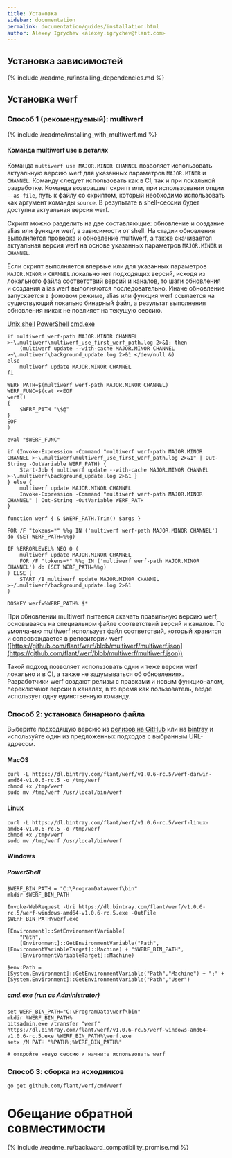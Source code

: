 ```yaml
---
title: Установка
sidebar: documentation
permalink: documentation/guides/installation.html
author: Alexey Igrychev <alexey.igrychev@flant.com>
---
```


## Установка зависимостей 

{% include /readme_ru/installing_dependencies.md %}

## Установка werf 

### Способ 1 (рекомендуемый): multiwerf

{% include /readme/installing_with_multiwerf.md %}

#### Команда multiwerf use в деталях

Команда `multiwerf use MAJOR.MINOR CHANNEL` позволяет использовать актуальную версию werf для указанных параметров `MAJOR.MINOR` и `CHANNEL`. 
Команду следует использовать как в CI, так и при локальной разработке. 
Команда возвращает скрипт или, при использовании опции `--as-file`, путь к файлу со скриптом, который необходимо использовать как аргумент команды `source`. 
В результате в shell-сессии будет доступна актуальная версия werf. 

Скрипт можно разделить на две составляющие: обновление и создание alias или функции werf, в зависимости от shell. 
На стадии обновления выполняется проверка и обновление multiwerf, а также скачивается актуальная версия werf на основе указанных параметров `MAJOR.MINOR` и `CHANNEL`. 

Если скрипт выполняется впервые или для указанных параметров `MAJOR.MINOR` и `CHANNEL` локально нет подходящих версий, исходя из локального файла соответствий версий и каналов, то шаги обновления и создания alias werf выполняются последовательно. 
Иначе обновление запускается в фоновом режиме, alias или функция werf ссылается на существующий локально бинарный файл, а результат выполнения обновления никак не повлияет на текущую сессию.

<div class="tabs">
  <a href="javascript:void(0)" class="tabs__btn active" onclick="openTab(event, 'tabs__btn', 'tabs__content', 'unix')">Unix shell</a>
  <a href="javascript:void(0)" class="tabs__btn" onclick="openTab(event, 'tabs__btn', 'tabs__content', 'powershell')">PowerShell</a>
  <a href="javascript:void(0)" class="tabs__btn" onclick="openTab(event, 'tabs__btn', 'tabs__content', 'cmdexe')">cmd.exe</a>
</div>

<div id="unix" class="tabs__content active" markdown="1">

```shell
if multiwerf werf-path MAJOR.MINOR CHANNEL >~\.multiwerf\multiwerf_use_first_werf_path.log 2>&1; then
    (multiwerf update --with-cache MAJOR.MINOR CHANNEL >~\.multiwerf\background_update.log 2>&1 </dev/null &)
else
    multiwerf update MAJOR.MINOR CHANNEL
fi

WERF_PATH=$(multiwerf werf-path MAJOR.MINOR CHANNEL)
WERF_FUNC=$(cat <<EOF
werf()
{
    $WERF_PATH "\$@"
}
EOF
)

eval "$WERF_FUNC"
```

</div>

<div id="powershell" class="tabs__content" markdown="1">

```shell
if (Invoke-Expression -Command "multiwerf werf-path MAJOR.MINOR CHANNEL >~\.multiwerf\multiwerf_use_first_werf_path.log 2>&1" | Out-String -OutVariable WERF_PATH) {
    Start-Job { multiwerf update --with-cache MAJOR.MINOR CHANNEL >~\.multiwerf\background_update.log 2>&1 }
} else {
    multiwerf update MAJOR.MINOR CHANNEL
    Invoke-Expression -Command "multiwerf werf-path MAJOR.MINOR CHANNEL" | Out-String -OutVariable WERF_PATH
}

function werf { & $WERF_PATH.Trim() $args }
```

</div>

<div id="cmdexe" class="tabs__content" markdown="1">

```shell
FOR /F "tokens=*" %%g IN ('multiwerf werf-path MAJOR.MINOR CHANNEL') do (SET WERF_PATH=%%g)

IF %ERRORLEVEL% NEQ 0 (
    multiwerf update MAJOR.MINOR CHANNEL 
    FOR /F "tokens=*" %%g IN ('multiwerf werf-path MAJOR.MINOR CHANNEL') do (SET WERF_PATH=%%g)
) ELSE (
    START /B multiwerf update MAJOR.MINOR CHANNEL >~/.multiwerf/background_update.log 2>&1
)

DOSKEY werf=%WERF_PATH% $*
```

</div>

При обновлении multiwerf пытается скачать правильную версию werf, основываясь на специальном файле соответствий версий и каналов.
По умолчанию multiwerf использует файл соответствий, который хранится и сопровождается в репозитории werf ([https://github.com/flant/werf/blob/multiwerf/multiwerf.json](https://github.com/flant/werf/blob/multiwerf/multiwerf.json))

Такой подход позволяет использовать одни и теже версии werf локально и в CI, а также не задумываться об обновлениях. 
Разработчики werf создают релизы с правками и новым функционалом, переключают версии в каналах, в то время как пользователь, везде использует одну единственную команду.

### Способ 2: установка бинарного файла

Выберите подходящую версию из [релизов на GitHub](https://github.com/flant/werf/releases) или на [bintray](https://bintray.com/flant/werf/werf/_latestVersion) и используйте один из предложенных подходов с выбранным URL-адресом.

#### MacOS

```shell
curl -L https://dl.bintray.com/flant/werf/v1.0.6-rc.5/werf-darwin-amd64-v1.0.6-rc.5 -o /tmp/werf
chmod +x /tmp/werf
sudo mv /tmp/werf /usr/local/bin/werf
```

#### Linux

```shell
curl -L https://dl.bintray.com/flant/werf/v1.0.6-rc.5/werf-linux-amd64-v1.0.6-rc.5 -o /tmp/werf
chmod +x /tmp/werf
sudo mv /tmp/werf /usr/local/bin/werf
```

#### Windows

##### PowerShell

```shell
$WERF_BIN_PATH = "C:\ProgramData\werf\bin"
mkdir $WERF_BIN_PATH

Invoke-WebRequest -Uri https://dl.bintray.com/flant/werf/v1.0.6-rc.5/werf-windows-amd64-v1.0.6-rc.5.exe -OutFile $WERF_BIN_PATH\werf.exe

[Environment]::SetEnvironmentVariable(
    "Path",
    [Environment]::GetEnvironmentVariable("Path", [EnvironmentVariableTarget]::Machine) + "$WERF_BIN_PATH",
    [EnvironmentVariableTarget]::Machine)

$env:Path = [System.Environment]::GetEnvironmentVariable("Path","Machine") + ";" + [System.Environment]::GetEnvironmentVariable("Path","User")
```

##### cmd.exe (run as Administrator)

```shell
set WERF_BIN_PATH="C:\ProgramData\werf\bin"
mkdir %WERF_BIN_PATH%
bitsadmin.exe /transfer "werf" https://dl.bintray.com/flant/werf/v1.0.6-rc.5/werf-windows-amd64-v1.0.6-rc.5.exe %WERF_BIN_PATH%\werf.exe
setx /M PATH "%PATH%;%WERF_BIN_PATH%"

# откройте новую сессию и начните использовать werf
```

### Способ 3: сборка из исходников

```shell
go get github.com/flant/werf/cmd/werf
```

# Обещание обратной совместимости

{% include /readme_ru/backward_compatibility_promise.md %}
